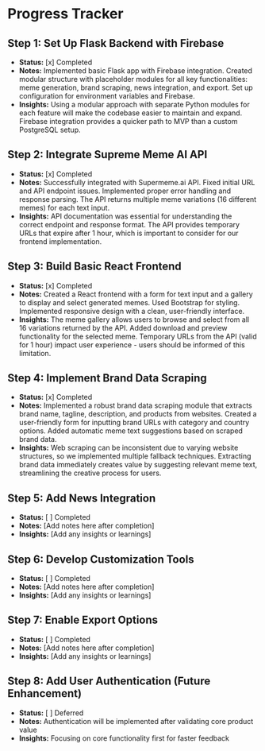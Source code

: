 # Progress Tracker

## Step 1: Set Up Flask Backend with Firebase

- **Status:** [x] Completed
- **Notes:** Implemented basic Flask app with Firebase integration. Created modular structure with placeholder modules for all key functionalities: meme generation, brand scraping, news integration, and export. Set up configuration for environment variables and Firebase.
- **Insights:** Using a modular approach with separate Python modules for each feature will make the codebase easier to maintain and expand. Firebase integration provides a quicker path to MVP than a custom PostgreSQL setup.

## Step 2: Integrate Supreme Meme AI API

- **Status:** [x] Completed
- **Notes:** Successfully integrated with Supermeme.ai API. Fixed initial URL and API endpoint issues. Implemented proper error handling and response parsing. The API returns multiple meme variations (16 different memes) for each text input.
- **Insights:** API documentation was essential for understanding the correct endpoint and response format. The API provides temporary URLs that expire after 1 hour, which is important to consider for our frontend implementation.

## Step 3: Build Basic React Frontend

- **Status:** [x] Completed
- **Notes:** Created a React frontend with a form for text input and a gallery to display and select generated memes. Used Bootstrap for styling. Implemented responsive design with a clean, user-friendly interface.
- **Insights:** The meme gallery allows users to browse and select from all 16 variations returned by the API. Added download and preview functionality for the selected meme. Temporary URLs from the API (valid for 1 hour) impact user experience - users should be informed of this limitation.

## Step 4: Implement Brand Data Scraping

- **Status:** [x] Completed
- **Notes:** Implemented a robust brand data scraping module that extracts brand name, tagline, description, and products from websites. Created a user-friendly form for inputting brand URLs with category and country options. Added automatic meme text suggestions based on scraped brand data.
- **Insights:** Web scraping can be inconsistent due to varying website structures, so we implemented multiple fallback techniques. Extracting brand data immediately creates value by suggesting relevant meme text, streamlining the creative process for users.

## Step 5: Add News Integration

- **Status:** [ ] Completed
- **Notes:** [Add notes here after completion]
- **Insights:** [Add any insights or learnings]

## Step 6: Develop Customization Tools

- **Status:** [ ] Completed
- **Notes:** [Add notes here after completion]
- **Insights:** [Add any insights or learnings]

## Step 7: Enable Export Options

- **Status:** [ ] Completed
- **Notes:** [Add notes here after completion]
- **Insights:** [Add any insights or learnings]

## Step 8: Add User Authentication (Future Enhancement)

- **Status:** [ ] Deferred
- **Notes:** Authentication will be implemented after validating core product value
- **Insights:** Focusing on core functionality first for faster feedback

